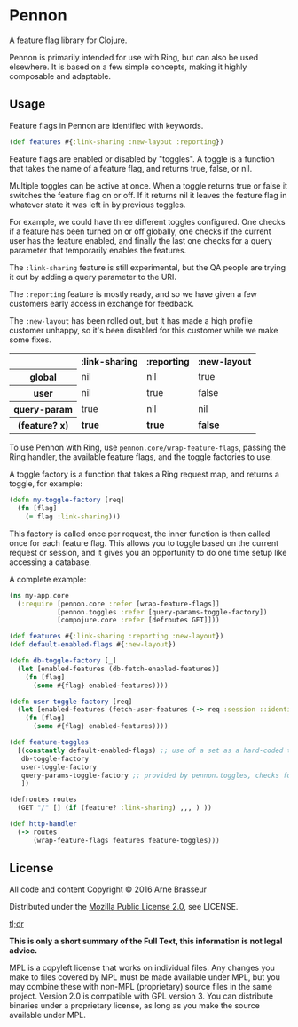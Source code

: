 # Pennon

A feature flag library for Clojure.

Pennon is primarily intended for use with Ring, but can also be used elsewhere.
It is based on a few simple concepts, making it highly composable and adaptable.

## Usage

Feature flags in Pennon are identified with keywords.

```clojure
(def features #{:link-sharing :new-layout :reporting})
```

Feature flags are enabled or disabled by "toggles". A toggle is a function that
takes the name of a feature flag, and returns true, false, or nil.

Multiple toggles can be active at once. When a toggle returns true or false it
switches the feature flag on or off. If it returns nil it leaves the feature
flag in whatever state it was left in by previous toggles.

For example, we could have three different toggles configured. One checks if a
feature has been turned on or off globally, one checks if the current user has
the feature enabled, and finally the last one checks for a query parameter that
temporarily enables the features.

The `:link-sharing` feature is still experimental, but the QA people are trying
it out by adding a query parameter to the URI.

The `:reporting` feature is mostly ready, and so we have given a few customers
early access in exchange for feedback.

The `:new-layout` has been rolled out, but it has made a high profile customer
unhappy, so it's been disabled for this customer while we make some fixes.

<table>
  <tr>
    <th></th>
    <th>:link-sharing</th>
    <th>:reporting</th>
    <th>:new-layout</th>
  </tr>
  <tr>
    <th>global</th>
    <td>nil</td>
    <td>nil</td>
    <td>true</td>
  </tr>
  <tr>
    <th>user</th>
    <td>nil</td>
    <td>true</td>
    <td>false</td>
  </tr>
  <tr>
    <th>query-param</th>
    <td>true</td>
    <td>nil</td>
    <td>nil</td>
  </tr>
  <tr>
    <th>(feature? x)</th>
    <td><strong>true</strong></td>
    <td><strong>true</strong></td>
    <td><strong>false</strong></td>
  </tr>
</table>

To use Pennon with Ring, use `pennon.core/wrap-feature-flags`, passing the Ring
handler, the available feature flags, and the toggle factories to use.

A toggle factory is a function that takes a Ring request map, and returns a
toggle, for example:

```clojure
(defn my-toggle-factory [req]
  (fn [flag]
    (= flag :link-sharing)))
```

This factory is called once per request, the inner function is then called once
for each feature flag. This allows you to toggle based on the current request or
session, and it gives you an opportunity to do one time setup like accessing a
database.

A complete example:

```clojure
(ns my-app.core
  (:require [pennon.core :refer [wrap-feature-flags]]
            [pennon.toggles :refer [query-params-toggle-factory])
            [compojure.core :refer [defroutes GET]]))

(def features #{:link-sharing :reporting :new-layout})
(def default-enabled-flags #{:new-layout})

(defn db-toggle-factory [_]
  (let [enabled-features (db-fetch-enabled-features)]
    (fn [flag]
      (some #{flag} enabled-features))))

(defn user-toggle-factory [req]
  (let [enabled-features (fetch-user-features (-> req :session ::identity)]
    (fn [flag]
      (some #{flag} enabled-features))))

(def feature-toggles
  [(constantly default-enabled-flags) ;; use of a set as a hard-coded toggle function
   db-toggle-factory
   user-toggle-factory
   query-params-toggle-factory ;; provided by pennon.toggles, checks for flag_on=.. and flag_off=... request params
   ])

(defroutes routes
  (GET "/" [] (if (feature? :link-sharing) ,,, ) ))

(def http-handler
  (-> routes
      (wrap-feature-flags features feature-toggles)))
```

## License

All code and content Copyright © 2016 Arne Brasseur

Distributed under the [Mozilla Public License 2.0](https://www.mozilla.org/en-US/MPL/2.0/), see LICENSE.

[tl;dr](https://tldrlegal.com/license/mozilla-public-license-2.0-%28mpl-2%29)

**This is only a short summary of the Full Text, this information is not legal advice.**

MPL is a copyleft license that works on individual files. Any changes you make to files covered by MPL must be made available under MPL, but you may combine these with non-MPL (proprietary) source files in the same project. Version 2.0 is compatible with GPL version 3. You can distribute binaries under a proprietary license, as long as you make the source available under MPL.

